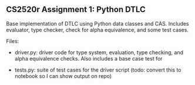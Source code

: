 ## CS2520r Assignment 1: Python DTLC

Base implementation of DTLC using Python data classes and CAS. Includes evaluator, type checker, check for alpha equivalence, and some test cases.

Files: 

* driver.py: driver code for type system, evaluation, type checking, and alpha equivalence checks. Also includes a base case test for 

* tests.py: suite of test cases for the driver script (todo: convert this to notebook so I can show output on repo)


